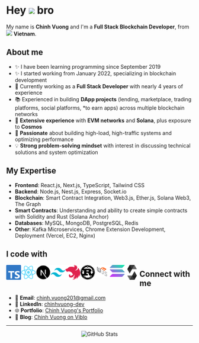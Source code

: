 # Hey <img src="https://emojis.slackmojis.com/emojis/images/1577305505/7373/hand_wave.gif?1577305505" width="50" /> bro

My name is **Chinh Vuong** and I'm a **Full Stack Blockchain Developer**, from <img src="https://cdn-icons-png.flaticon.com/512/206/206632.png" width="17" /> **Vietnam**.

## About me

- ✨ I have been learning programming since September 2019
- ✨ I started working from January 2022, specializing in blockchain development
- 🚀 Currently working as a **Full Stack Developer** with nearly 4 years of experience
- 📚 Experienced in building **DApp projects** (lending, marketplace, trading platforms, social platforms, *to earn apps) across multiple blockchain networks
- 🔗 **Extensive experience** with **EVM networks** and **Solana**, plus exposure to **Cosmos**
- 🎯 **Passionate** about building high-load, high-traffic systems and optimizing performance
- 💡 **Strong problem-solving mindset** with interest in discussing technical solutions and system optimization

## My Expertise

- **Frontend**: React.js, Next.js, TypeScript, Tailwind CSS
- **Backend**: Node.js, Nest.js, Express, Socket.io
- **Blockchain**: Smart Contract Integration, Web3.js, Ether.js, Solana Web3, The Graph
- **Smart Contracts**: Understanding and ability to create simple contracts with Solidity and Rust (Solana Anchor)
- **Databases**: MySQL, MongoDB, PostgreSQL, Redis
- **Other**: Kafka Microservices, Chrome Extension Development, Deployment (Vercel, EC2, Nginx)

## I code with

<a href="https://www.typescriptlang.org" target="_blank">
  <img align="left" title="Typescript" alt="Typescript" width="40px" src="./assets/typescript-logo.svg" />
</a>
<a href="https://pt-br.reactjs.org" target="_blank">
 <img align="left" title="ReactJs" alt="React and React Native" width="40px" src="./assets/react-logo.svg" />
</a>
<a href="https://nextjs.org" target="_blank">
  <img align="left" title="Next Js" alt="Next Js" width="40px" src="./assets/next-logo.svg" />
</a>
<a href="https://tailwindcss.com" target="_blank">
 <img align="left" title="Tailwind Css" alt="Tailwind Css" width="40px" src="./assets/tailwind-logo.svg" />
</a>
<a href="https://nestjs.com" target="_blank">
  <img align="left" title="Nest Js" alt="Nest Js" width="40px" src="./assets/nest-logo.svg" />
</a>
<a href="https://www.rust-lang.org" target="_blank">
  <img align="left" title="Rust" alt="Rust" width="40px" src="https://raw.githubusercontent.com/devicons/devicon/master/icons/rust/rust-plain.svg" />
</a>
<a href="https://web3js.readthedocs.io" target="_blank">
  <img align="left" title="Web3 Js" alt="Web3 Js" width="40px" src="./assets/web3js.png" />
</a>
<a href="https://solana-labs.github.io/solana-web3.js" target="_blank">
  <img align="left" title="solana web3js" alt="solana web3js" width="40px" src="./assets/solana-sol-logo.svg" />
</a>
<a href="https://docs.soliditylang.org" target="_blank">
  <img align="left" title="Solidity" alt="Solidity" width="40px" src="https://raw.githubusercontent.com/devicons/devicon/master/icons/solidity/solidity-original.svg" />
</a>

## Connect with me

- 📧 **Email**: [chinh.vuong201@gmail.com](mailto:chinh.vuong201@gmail.com)
- 💼 **LinkedIn**: [chinhvuong-dev](https://www.linkedin.com/in/chinhvuong-dev)
- 🌐 **Portfolio**: [Chinh Vuong's Portfolio](https://portfolio-chinhvuongs-projects.vercel.app/)
- 📝 **Blog**: [Chinh Vuong on Viblo](https://viblo.asia/u/chinhvuong)

---

<div align="center">
  <img src="https://github-readme-stats.vercel.app/api?username=chinhvuong&show_icons=true&theme=radical" alt="GitHub Stats" />
</div>
